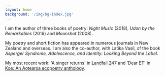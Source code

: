 ```yaml
---
layout: home
background: '/img/bg-index.jpg'
---
```

I am the author of three books of poetry: _Night Music_ (2018), _Udon by the Remarkables_ (2016) and _Moonshot_ (2008).

My poetry and short fiction has appeared in numerous journals in New Zealand and overseas. I am also the co-author, with Latika Vasil, of the book _Asperger Syndrome, Adolescence, and Identity: Looking Beyond the Label_.

My most recent work: 'A singer returns' in <a href="https://www.otago.ac.nz/press/books/landfall-247-spring-2024">Landfall 247</a> and 'Dear ET' in <a href="https://www.otago.ac.nz/press/books/koe-an-aotearoa-ecopoetry-anthology">Koe: An Aotearoa ecopoetry anthology</a>.
